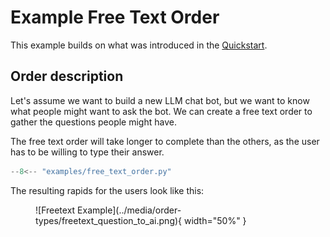 # Example Free Text Order

This example builds on what was introduced in the [Quickstart](quickstart.md).

## Order description

Let's assume we want to build a new LLM chat bot, but we want to know what people might want to ask the bot. We can create a free text order to gather the questions people might have.

The free text order will take longer to complete than the others, as the user has to be willing to type their answer.

```python
--8<-- "examples/free_text_order.py"
```

The resulting rapids for the users look like this:

<figure markdown="span">
![Freetext Example](../media/order-types/freetext_question_to_ai.png){ width="50%" }
</figure>
